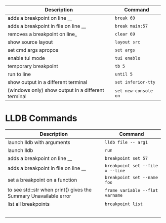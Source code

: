 
| Description  | Command  |
|---|---|
| adds a breakpoint on line __  | `break 69`  |
| adds a breakpoint in file on line __  | `break main:57`  |
| removes a breakpoint on line_  | `clear 69`  |
| show source layout  | `layout src`  |
| set cmd args apropos | `set args`   |
| enable tui mode  | `tui enable`  |
| temporary breakpoint  | `tb 5`  |
| run to line  | `until 5`  |
| show output in a different terminal  | `set inferior-tty`  |
| (windows only) show output in a different terminal  | `set new-console on`  |
# LLDB Commands

| Description | Command |
| ---- | ---- |
| launch lldb with arguments | `lldb file -- arg1` |
| launch lldb | `run`  |
| adds a breakpoint on line __ | `breakpoint set 57` |
| adds a breakpoint in file on line __ | `breakpoint set --file x --line ` |
| set a breakpoint on a function | `breakpoint set --name foo ` |
| to see std::str when print() gives the Summary Unavailable error  | `frame variable --flat varname` |
| list all breakpoints | `breakpoint list` |
|  |  |
|  |  |
|  |  |
|  |  |
|  |  |